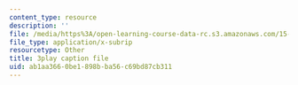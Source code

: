 ```yaml
---
content_type: resource
description: ''
file: /media/https%3A/open-learning-course-data-rc.s3.amazonaws.com/15-071-the-analytics-edge-spring-2017/ab1aa3660be1898bba56c69bd87cb311_2rnsbodsJVc.srt
file_type: application/x-subrip
resourcetype: Other
title: 3play caption file
uid: ab1aa366-0be1-898b-ba56-c69bd87cb311
---
```

